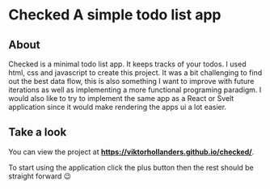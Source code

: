 # Checked A simple todo list app

## About

Checked is a minimal todo list app. It keeps tracks of your todos. I used html, css and javascript to create this project. It was a bit challenging to find out the best data flow, this is also something I want to improve with future iterations as well as implementing a more functional programing paradigm. I would also like to try to implement the same app as a React or Svelt application since it would make rendering the apps ui a lot easier.

## Take a look

You can view the project at **https://viktorhollanders.github.io/checked/**.

To start using the application click the plus button then the rest should be straight forward 😉
